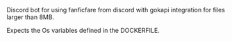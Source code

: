 Discord bot for using fanficfare from discord with gokapi integration for files larger than 8MB.

Expects the Os variables defined in the DOCKERFILE.

